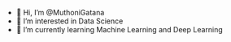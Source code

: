 - 👋 Hi, I’m @MuthoniGatana
- 👀 I’m interested in Data Science 
- 🌱 I’m currently learning Machine Learning and Deep Learning


<!---
MuthoniGatana/MuthoniGatana is a ✨ special ✨ repository because its `README.md` (this file) appears on your GitHub profile.
You can click the Preview link to take a look at your changes.
--->
